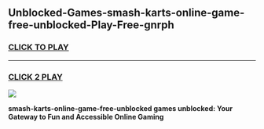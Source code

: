 
## Unblocked-Games-smash-karts-online-game-free-unblocked-Play-Free-gnrph
<h3>
<a href="https://premium76.site?title=smash-karts-online-game-free-unblocked&ref=18A1">CLICK TO PLAY</a></h3>
<hr>

<h3>
<a href="https://premium76.site?title=smash-karts-online-game-free-unblocked&ref=18A1">CLICK 2 PLAY</a>
  
</h3>

<a href="https://premium76.site?title=smash-karts-online-game-free-unblocked&ref=18A1"><img src="https://clearcache.store/games.png"></a>


**smash-karts-online-game-free-unblocked games unblocked: Your Gateway to Fun and Accessible Online Gaming**
